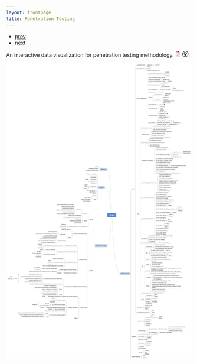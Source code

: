 ```yaml
---
layout: frontpage
title: Penetration Testing
---
```


<div class="navbar">
  <div class="navbar-inner">
      <ul class="nav">
          <li><a href="isletc6_fig4.html">prev</a></li>
          <li><a href="tian2016_fig4.html">next</a></li>
      </ul>
  </div>
</div>

An interactive data visualization for penetration testing methodology. [![pdf](../icons16/pdf-icon.png)](https://soon.pdf) [![GitHub](../icons16/github-icon.png)](https://github.com/dynamicparallax)

[![R/qtlcharts example](../../assets/bigpublpics/iplotCorr.png)](http://soon/iplotCorr.html)
